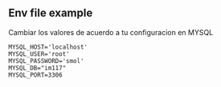 ## Env file example
Cambiar los valores de acuerdo a tu configuracion en MYSQL
```shell
MYSQL_HOST='localhost'
MYSQL_USER='root'
MYSQL_PASSWORD='smol'
MYSQL_DB="im117"
MYSQL_PORT=3306
```